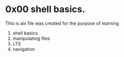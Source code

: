 # 0x00 shell basics.
This is alx file was created for the purpose of learning
1. shell basics
2. manipulating files
3. LTS
4. navigation